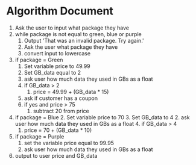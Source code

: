 # Algorithm Document

1. Ask the user to input what package they have 
3. while package is not equal to green, blue or purple
   1. Output 'That was an invalid package. Try again.'
   2. Ask the user what package they have
   3. convert input to lowercase
4. if package = Green
   1. Set variable price to 49.99
   2. Set GB_data equal to 2
   2. ask user how much data they used in GBs as a float
   4. if GB_data > 2
      1. price = 49.99 + (GB_data * 15)
   6. ask if customer has a coupon
   7. if yes and price > 75
      1. subtract 20 from price
5. if package = Blue
   2. Set variable price to 70
   3. Set GB_data to 4
   2. ask user how much data they used in GBs as a float
   4. if GB_data > 4
      1. price = 70 + (GB_data * 10)
6. if package = Purple
   1. set the variable price equal to 99.95
   2. ask user how much data they used in GBs as a float
7. output to user price and GB_data



